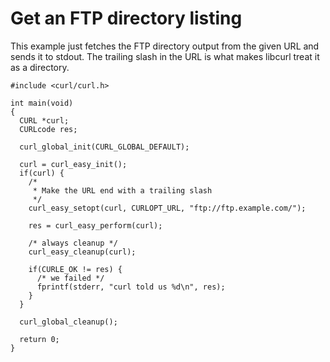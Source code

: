 # Get an FTP directory listing

This example just fetches the FTP directory output from the given URL and
sends it to stdout. The trailing slash in the URL is what makes libcurl treat
it as a directory.

    #include <curl/curl.h>

    int main(void)
    {
      CURL *curl;
      CURLcode res;

      curl_global_init(CURL_GLOBAL_DEFAULT);

      curl = curl_easy_init();
      if(curl) {
        /*
         * Make the URL end with a trailing slash
         */
        curl_easy_setopt(curl, CURLOPT_URL, "ftp://ftp.example.com/");

        res = curl_easy_perform(curl);

        /* always cleanup */
        curl_easy_cleanup(curl);

        if(CURLE_OK != res) {
          /* we failed */
          fprintf(stderr, "curl told us %d\n", res);
        }
      }

      curl_global_cleanup();

      return 0;
    }
